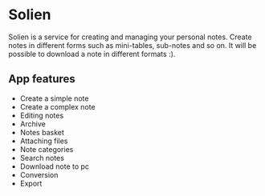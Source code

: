# Solien 
Solien is a service for creating and managing your personal notes. Create notes in different forms such as mini-tables, sub-notes and so on. It will be possible to download a note in different formats :).

## App features
- Create a simple note
- Сreate a complex note
- Editing notes
- Archive 
- Notes basket
- Attaching files
- Note categories
- Search notes
- Download note to pc
- Conversion
- Export